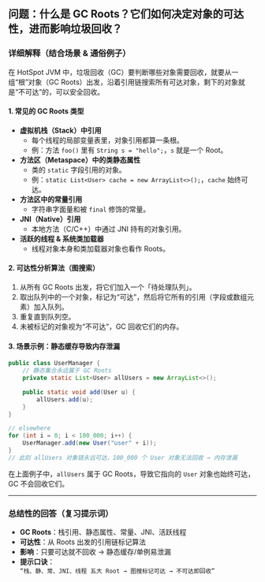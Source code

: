 ## 问题：什么是 GC Roots？它们如何决定对象的可达性，进而影响垃圾回收？

### 详细解释（结合场景 & 通俗例子）

在 HotSpot JVM 中，垃圾回收（GC）要判断哪些对象需要回收，就要从一组“根”对象（GC Roots）出发，沿着引用链搜索所有可达对象，剩下的对象就是“不可达”的，可以安全回收。

#### 1. 常见的 GC Roots 类型  
- **虚拟机栈（Stack）中引用**  
  - 每个线程的局部变量表里，对象引用都算一条根。  
  - 例：方法 `foo()` 里有 `String s = "hello";`，`s` 就是一个 Root。  
- **方法区（Metaspace）中的类静态属性**  
  - 类的 `static` 字段引用的对象。  
  - 例：`static List<User> cache = new ArrayList<>();`，`cache` 始终可达。  
- **方法区中的常量引用**  
  - 字符串字面量和被 `final` 修饰的常量。  
- **JNI（Native）引用**  
  - 本地方法（C/C++）中通过 JNI 持有的对象引用。  
- **活跃的线程 & 系统类加载器**  
  - 线程对象本身和类加载器对象也看作 Roots。

#### 2. 可达性分析算法（图搜索）  
1. 从所有 GC Roots 出发，将它们加入一个「待处理队列」。  
2. 取出队列中的一个对象，标记为“可达”，然后将它所有的引用（字段或数组元素）加入队列。  
3. 重复直到队列空。  
4. 未被标记的对象视为“不可达”，GC 回收它们的内存。

#### 3. 场景示例：静态缓存导致内存泄漏  
```java
public class UserManager {
    // 静态集合永远属于 GC Roots
    private static List<User> allUsers = new ArrayList<>();

    public static void add(User u) {
        allUsers.add(u);
    }
}

// elsewhere
for (int i = 0; i < 100_000; i++) {
    UserManager.add(new User("user" + i));
}
// 此刻 allUsers 对象链永远可达，100_000 个 User 对象无法回收 → 内存泄漏
```

在上面例子中，`allUsers` 属于 GC Roots，导致它指向的 `User` 对象也始终可达，GC 不会回收它们。

---

### 总结性的回答（复习提示词）

- **GC Roots**：栈引用、静态属性、常量、JNI、活跃线程  
- **可达性**：从 Roots 出发的引用链标记算法  
- **影响**：只要可达就不回收 → 静态缓存/单例易泄漏  
- **提示口诀**：  
  `“栈、静、常、JNI、线程 五大 Root → 图搜标记可达 → 不可达即回收”`  